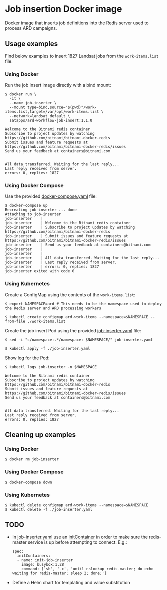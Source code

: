 # Job insertion Docker image

Docker image that inserts job definitions into the Redis server used to process ARD campaigns.

## Usage examples

Find below examples to insert 1827 Landsat jobs from the `work-items.list` file.

### Using Docker

Run the job insert image directly with a bind mount:

```
$ docker run \
  -it \
  --name job-inserter \
  --mount type=bind,source="$(pwd)"/work-items.list,target=/var/opt/work-items.list \
  --network=landsat_default \
  satapps/ard-workflow-job-insert:1.1.0

Welcome to the Bitnami redis container
Subscribe to project updates by watching https://github.com/bitnami/bitnami-docker-redis
Submit issues and feature requests at https://github.com/bitnami/bitnami-docker-redis/issues
Send us your feedback at containers@bitnami.com


All data transferred. Waiting for the last reply...
Last reply received from server.
errors: 0, replies: 1827
```

### Using Docker Compose

Use the provided [docker-compose.yaml](docker-compose.yaml) file:

```
$ docker-compose up
Recreating job-inserter ... done
Attaching to job-inserter
job-inserter    |
job-inserter    | Welcome to the Bitnami redis container
job-inserter    | Subscribe to project updates by watching https://github.com/bitnami/bitnami-docker-redis
job-inserter    | Submit issues and feature requests at https://github.com/bitnami/bitnami-docker-redis/issues
job-inserter    | Send us your feedback at containers@bitnami.com
job-inserter    |
job-inserter    |
job-inserter    | All data transferred. Waiting for the last reply...
job-inserter    | Last reply received from server.
job-inserter    | errors: 0, replies: 1827
job-inserter exited with code 0
```

### Using Kubernetes

Create a ConfigMap using the contents of the `work-items.list`:

```
$ export NAMESPACE=ard # This needs to be the namespace used to deploy the Redis server and ARD processing workers

$ kubectl create configmap ard-work-items --namespace=$NAMESPACE --from-file ./work-items.list 
```

Create the job insert Pod using the provided [job-inserter.yaml](job-inserter.yaml) file:

```
$ sed -i "s/namespace:.*/namespace: $NAMESPACE/" job-inserter.yaml

$ kubectl apply -f ./job-inserter.yaml
```

Show log for the Pod:

```
$ kubectl logs job-inserter -n $NAMESPACE

Welcome to the Bitnami redis container
Subscribe to project updates by watching https://github.com/bitnami/bitnami-docker-redis
Submit issues and feature requests at https://github.com/bitnami/bitnami-docker-redis/issues
Send us your feedback at containers@bitnami.com


All data transferred. Waiting for the last reply...
Last reply received from server.
errors: 0, replies: 1827
```

## Cleaning up examples

### Using Docker

```
$ docker rm job-inserter
```

### Using Docker Compose

```
$ docker-compose down
```

### Using Kubernetes

```
$ kubectl delete configmap ard-work-items --namespace=$NAMESPACE
$ kubectl delete -f ./job-inserter.yaml
```

## TODO
- In [job-inserter.yaml](job-inserter.yaml) use an [initContainer](https://kubernetes.io/docs/concepts/workloads/pods/init-containers) in order to make sure the redis-master service is up before attempting to connect. E.g.:
    ```
    spec:
      initContainers:
      - name: init-job-inserter
        image: busybox:1.28
        command: ['sh', '-c', 'until nslookup redis-master; do echo waiting for redis-master; sleep 2; done;']
    ```
- Define a Helm chart for templating and value substitution
